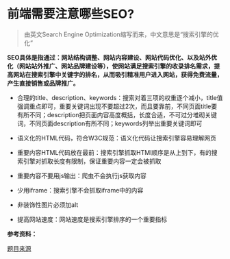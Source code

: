 # 前端需要注意哪些SEO?<i class='iconS'></i><i class='iconS'></i><i class='iconS'></i>

> 由英文Search Engine Optimization缩写而来，中文意思是“搜索引擎的优化”

**SEO具体是指通过：网站结构调整、网站内容建设、网站代码优化、以及站外优化（网站站外推广、网站品牌建设等），使网站满足搜索引擎的收录排名需求，提高网站在搜索引擎中关键字的排名，从而吸引精准用户进入网站，获得免费流量，产生直接销售或品牌推广。**


- 合理的title、description、keywords：搜索对着三项的权重逐个减小，title值强调重点即可，重要关键词出现不要超过2次，而且要靠前，不同页面title要有所不同；description把页面内容高度概括，长度合适，不可过分堆砌关键词，不同页面description有所不同；keywords列举出重要关键词即可

- 语义化的HTML代码，符合W3C规范：语义化代码让搜索引擎容易理解网页

- 重要内容HTML代码放在最前：搜索引擎抓取HTMl顺序是从上到下，有的搜索引擎对抓取长度有限制，保证重要内容一定会被抓取

- 重要内容不要用js输出：爬虫不会执行js获取内容

- 少用iframe：搜索引擎不会抓取iframe中的内容

- 非装饰性图片必须加alt

- 提高网站速度：网站速度是搜索引擎排序的一个重要指标

**参考资料：**

[题目来源](https://blog.csdn.net/bf287643910/article/details/53884500)